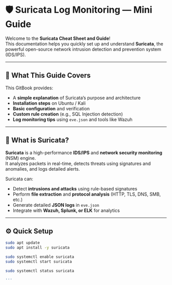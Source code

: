 # 🛡️ Suricata Log Monitoring — Mini Guide

Welcome to the **Suricata Cheat Sheet and Guide**!  
This documentation helps you quickly set up and understand **Suricata**, the powerful open-source network intrusion detection and prevention system (IDS/IPS).

---

## 🎯 What This Guide Covers

This GitBook provides:
- A **simple explanation** of Suricata’s purpose and architecture  
- **Installation steps** on Ubuntu / Kali  
- **Basic configuration** and verification  
- **Custom rule creation** (e.g., SQL Injection detection)  
- **Log monitoring tips** using `eve.json` and tools like Wazuh  

---

## 🧠 What is Suricata?

**Suricata** is a high-performance **IDS/IPS** and **network security monitoring** (NSM) engine.  
It analyzes packets in real-time, detects threats using signatures and anomalies, and logs detailed alerts.

Suricata can:
- Detect **intrusions and attacks** using rule-based signatures  
- Perform **file extraction** and **protocol analysis** (HTTP, TLS, DNS, SMB, etc.)  
- Generate detailed **JSON logs** in `eve.json`  
- Integrate with **Wazuh, Splunk, or ELK** for analytics

---

## ⚙️ Quick Setup

```bash
sudo apt update
sudo apt install -y suricata

sudo systemctl enable suricata
sudo systemctl start suricata

sudo systemctl status suricata

'''
